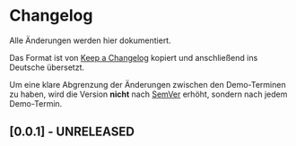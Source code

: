 # Changelog

Alle Änderungen werden hier dokumentiert.

Das Format ist von [Keep a Changelog](https://keepachangelog.com/en/1.0.0) kopiert und anschließend ins Deutsche übersetzt.

Um eine klare Abgrenzung der Änderungen zwischen den Demo-Terminen zu haben, wird die Version **nicht** nach [SemVer](https://semver.org/lang/de) erhöht, sondern nach jedem Demo-Termin.

## [0.0.1] - UNRELEASED
